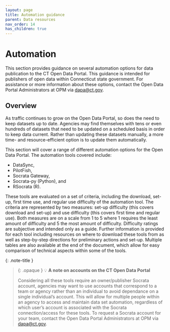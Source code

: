 ```yaml
---
layout: page
title: Automation guidance
parent: Data resources
nav_order: 14
has_children: true
---
```


# Automation

This section provides guidance on several automation options for data publication to the CT Open Data Portal. This guidance is intended for publishers of open data within Connecticut state government. For assistance or more information about these options, contact the Open Data Portal Administrators at OPM via [dapa@ct.gov](mailto:dapa@ct.gov).  

## Overview 

As traffic continues to grow on the Open Data Portal, so does the need to keep datasets up to date. Agencies may find themselves with tens or even hundreds of datasets that need to be updated on a scheduled basis in order to keep data current. Rather than updating these datasets manually, a more time- and resource-efficient option is to update them automatically. 

This section will cover a range of different automation options for the Open Data Portal. The automation tools covered include:

* DataSync, 
* PilotFish, 
* Socrata Gateway, 
* Socrata-py (Python), and 
* RSocrata (R). 

These tools are evaluated on a set of criteria, including the download, set-up, first time use, and regular use difficulty of the automation tool. The criteria are represented by two measures: set-up difficulty (this covers download and set-up) and use difficulty (this covers first time and regular use). Both measures are on a scale from 1 to 5 where 1 requires the least amount of difficulty and 5 the most amount of difficulty. Difficulty ratings are subjective and intended only as a guide. Further information is provided for each tool including resources on where to download these tools from as well as step-by-step directions for preliminary actions and set-up. Multiple tables are also available at the end of the document, which allow for easy comparison of technical aspects within some of the tools.  

{: .note-title }
> {: .opaque }
>💡 **A note on accounts on the CT Open Data Portal**
>
>Considering all these tools require an owner/publisher Socrata account, agencies may want to use accounts that correspond to a team or agency rather than an individual to avoid dependance on a single individual’s account. This will allow for multiple people within an agency to access and maintain data set automation, regardless of which user’s account is associated with the Socrata connection/access for these tools. To request a Socrata account for your team, contact the Open Data Portal Administrators at OPM via [dapa@ct.gov](mailto:dapa@ct.gov).   